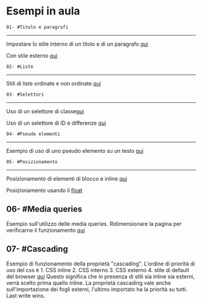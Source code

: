  Esempi in aula
 =======
 
 
	01- #Titolo e paragrafi
 -----------
 
Impostare lo stile interno di un titolo e di un paragrafo [qui](https://github.com/SaraBonfitto/PWEB_23_24/blob/main/02_CSS/lezione/esempi_in_aula/01/titolo_e_paragrafo.html)

Con stile esterno [qui](https://github.com/SaraBonfitto/PWEB_23_24/blob/main/02_CSS/lezione/esempi_in_aula/01/stili_esterni)

	02- #Liste
 -----------
Stili di liste ordinate e non ordinate [qui](https://github.com/SaraBonfitto/PWEB_23_24/blob/main/02_CSS/lezione/esempi_in_aula/02/02_liste.html)

	03- #Selettori
 -----------
 Uso di un selettore di classe[qui](https://github.com/SaraBonfitto/PWEB_23_24/blob/main/02_CSS/lezione/esempi_in_aula/03/03.html)

 Uso di un selettore di ID e differenze [qui](https://github.com/SaraBonfitto/PWEB_23_24/blob/main/02_CSS/lezione/esempi_in_aula/03/03_bis.html)

 
	04- #Pseudo elementi
 -----------
 
Esempio di uso di uno pseudo elemento su un testo [qui](https://github.com/SaraBonfitto/PWEB_23_24/blob/main/01_HTML/lezione/esempi_in_aula/04/index.html)
 
 
	05- #Posizionamento
 -----------
 
 Posizionamento di elementi di blocco e inline [qui](https://github.com/SaraBonfitto/PWEB_23_24/blob/main/01_HTML/lezione/esempi_in_aula/05/paginaStile.html)
 
 Posizionamento usando il [float](https://github.com/SaraBonfitto/PWEB_23_24/blob/main/01_HTML/lezione/esempi_in_aula/05/float.html)


   06- #Media queries
 -----------
 Esempio sull'utilizzo delle media queries. Ridimensionare la pagina per verificarne il funzionamento 
 [qui](https://github.com/SaraBonfitto/PWEB_23_24/tree/main/01_HTML/lezione/esempi_in_aula/06/prova_funzionamento.html)
 
 
   07- #Cascading
 -----------
 Esempio di funzionamento della proprietà "cascading". L'ordine di priorità di uso del css è
	1. CSS inline
	2. CSS interno
	3. CSS esterno
	4. stile di default del browser
 [qui](https://github.com/SaraBonfitto/PWEB_23_24/tree/main/01_HTML/lezione/esempi_in_aula/07/prova_funzionamento.html)
 Questo significa che in presenza di stili sia inline sia esterni, verrà scelto prima quello inline.
 La proprietà cascading vale anche sull'importazione dei fogli esterni, l'ultimo importato ha la priorità su tutti.
 Last write wins.
 
 

